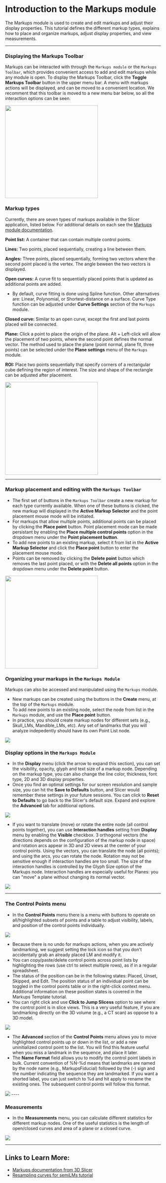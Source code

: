 # Introduction to the Markups module
The Markups module is used to create and edit markups and adjust their display properties. This tutorial defines the different markup types, explains how to place and organize markups, adjust display properties, and view measurements. 

-----
### Displaying the Markups Toolbar
Markups can be interacted with through the `Markups module` or the `Markups Toolbar`, which provides convenient access to add and edit markups while any module is open. To display the Markups Toolbar, click the **Toggle Markups Toolbar** button in the upper menu bar. A menu with markups actions will be displayed, and can be moved to a convenient location. We recomment that this toolbar is moved to a new menu bar below, so all the interaction options can be seen.

<img src="./images/MarkupsToolbar.png" width="300">

### Markup types
Currently, there are seven types of markups available in the Slicer application, listed below. For additional details on each see the [Markups module documentation](https://slicer.readthedocs.io/en/latest/user_guide/modules/markups.html). 

**Point list:**
A container that can contain multiple control points.

**Lines:**
Two points, placed sequentially, creating a line between them. 

**Angles:**
Three points, placed sequentially, forming two vectors where the second point placed is the vertex. The angle beween the two vectors is displayed.

**Open curves:**
A curve fit to sequentially placed points that is updated as additional points are added. 
* By default, curve fitting is done using Spline function. Other alternatives are: Linear, Polynomial, or Shortest-distance on a surface. Curve Type function can be adjusted under **Curve Settings** section of the `Markups` module.  

**Closed curve:**
Similar to an open curve, except the first and last points placed will be connected. 

**Plane:**
Click a point to place the  origin of the plane. Alt + Left-click will allow the placement of two points, where the second point defines the normal vector. The method used to place the plane (point normal, plane fit, three points) can be selected under the **Plane settings** menu of the `Markups` module.  

**ROI:**
Place two points sequentially that specify corners of a rectangular cube defining the region of interest. The size and shape of the rectangle can be adjusted after placement.

<img src="./images/MarkupTypes.png" width="300">

-----

### Markup placement and editing with the `Markups Toolbar`
* The first set of buttons in the `Markups Toolbar` create a new markup for each type currently available. When one of these buttons is clicked, the new markup will displayed in the **Active Markup Selector** and the point placement mouse mode will be initiated. 
* For markups that allow multiple points, additional points can be placed by clicking the **Place point** button. Point placement mode can be made persistant by enabling the **Place multiple control points** option in the dropdown menu under the **Point placement button**. 
* To add new points to an existing markup, select it from list in the **Active Markup Selector** and click the **Place point** button to enter the placement mouse mode.
* Points can be removed by clicking the **Delete point** button which removes the last point placed, or with the **Delete all points** option in the dropdown menu under the **Delete point** button.

<img src="./images/MarkupsToolbarZoom.png" width="300">

### Organizing your markups in the `Markups Module`
Markups can also be accessed and manipulated using the `Markups` module. 

* New markups can be created using the buttons in the **Create** menu, at the top of the `Markups` module. 
* To add new points to an existing node, select the node from list in the `Markups` module, and use the **Place point** button. 
* In practice, you should create markup nodes for different sets (e.g., Skull_LMs, Mandible_LMs, etc). Any set of landmarks that you will analyze indepedently should have its own Point List  node.

 <img src="./images/organize.png">

### Display options in the `Markups Module`

* In the **Display** menu (click the arrow to expand this section), you can set the visibility, opacity, glyph and text size of a markup node. Depending on the markup type, you can also change the line color, thickness, font type, 2D and 3D display properties.
* Once you find an optimal settings for our screen resolution and sample size, you can hit the **Save to Defaults** button, and Slicer would remember these settings in your future sessions. You can click to **Reset to Defaults** to go back to the Slicer's default size. Expand and explore the **Advanced** tab for additional options. 
<img src="./images/Display.png">

* If you want to translate (move) or rotate the entire node (all control points together), you can use **Interaction handles** setting from **Display** menu by enabling the **Visible** checkbox. 3 orthogonal vectors (the directions depends on the configuration of the markup node in space) and rotation arcs appear in 3D and 2D views at the center of your control points. Using the vectors, you can translate the node (all points); and using the arcs, you can rotate the node. Rotation may not be sensitive enough if interaction handles are too small. The size of the interaction handles is controlled by the Glyph Size option of the Markups node. Interaction handles are especially useful for Planes: you can "move" a plane without changing its normal vector.
<img src="./images/InteractionHandles.png">

----

### The Control Points menu

* In the **Control Points** menu there is a menu with buttons to operate on all/highlighted subsets of points and a table to adjust visibility, labels, and position of the control points individually.

<img src="./images/ControlPointsMenu.png">

* Because there is no undo for markups actions, when you are actively landmarking, we suggest setting the lock icon so that you don't accidentally grab an already placed LM and modify it.
* You can copy/paste/delete control points across point lists by highlighting the rows (use ctrl to select multiple rows), as if in a regular spreadsheet.
* The status of the position can be in the following states: Placed, Unset, Skipped, and Edit. The position status of an individual point can be toggled in the control points table or in the right-click context menu. Additional information on these position states is covered in the Markups Template tutorial.
* You can right click and use **Click to Jump Slicess** option to see where the control point is in slice views. This is a very useful feature, if you are landmarking directly on the 3D volume (e.g., a CT scan) as oppose to a 3D model. 

<img src="./images/JumpSlices.png">

* The **Advanced** section of the **Control Points** menu allows you to move highlighted control points up or down in the list, or add a new uninitialized control point to the list. You will find this feature useful when you miss a landmark in the sequence, and place it later.  
* The **Name Format** field allows you to modify the control point labels in bulk. Current convention of %N-%d means that landmarks are named by the node name (e.g., MarkupsFiducial) followed by the (-) sign and the number indicating the sequence they are landmarked. If you want a shorted label, you can just switch to %d and hit apply to rename the existing ones. The subsequent control points will follow this format.
<img src="./images/ControlPoints.png">
----

### Measurements

* In the **Measurements** menu, you can calculate different statistics for different markup nodes. One of the useful statistics is the length of open/closed curves and area of a plane or a closed curve. 
<img src="./images/Measurements.png">

----

## Links to Learn More: 
* [Markups documentation from 3D Slicer](https://slicer.readthedocs.io/en/latest/user_guide/modules/markups.html)
* [Resampling curves for semiLMs tutorial](https://github.com/SlicerMorph/Tutorials/tree/main/Markups_2)
